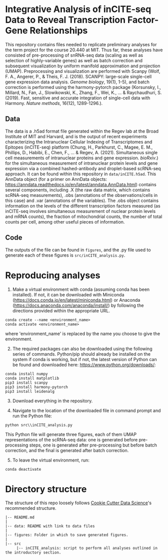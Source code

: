 # Integrative Analysis of inCITE-seq Data to Reveal Transcription Factor-Gene Relationships

This repository contains files needed to replicate preliminary analyses for the term project for the course 20.440 at MIT. Thus far, these analyses have consisted of pre-processing of snRNA-seq data (scaling as well as selection 
of highly-variable genes) as well as batch correction and subsequent visualization by uniform manifold approximation and projection (UMAP). Preprocessing and visualization are performed with Scanpy (Wolf, F. A., Angerer, P., & 
Theis, F. J. (2018). SCANPY: large-scale single-cell gene expression data analysis. *Genome biology*, 19(1), 1-5), and batch correction is performed using the harmony-pytorch package (Korsunsky, I., Millard, N., Fan, J., Slowikowski, K., Zhang, F., Wei, K., ... & Raychaudhuri, S. (2019). Fast, sensitive and accurate integration of single-cell data with Harmony. *Nature methods*, 16(12), 1289-1296.). 

## Data

The data is a .h5ad format file generated within the Regev lab at the Broad Institute of MIT and Harvard, and is the output of recent experiments characterizing the Intranuclear Cellular Indexing of Transcriptomes and Epitopes (inCITE-seq) platform (Chung, H., Parkhurst, C., Magee, E. M., Phillips, D., Habibi, E., Chen, F., ... & Regev, A. (2021). Simultaneous single cell measurements of intranuclear proteins and gene expression. *bioRxiv*.) for the simultaneous measurement of intranuclear protein levels and gene expression via a combined hashed-antibody and droplet-based scRNA-seq approach. It can be found within this repository in `data/inCITE.h5ad`. This AnnData object (for a primer on AnnData objects: https://anndata.readthedocs.io/en/latest/anndata.AnnData.html) contains several components, including .X (the raw data matrix, which contains scRNA-seq measurements), .obs (annotations of the observations/cells in this case) and .var (annotations of the variables). The .obs object contains information on the levels of the different transcription factors measured (as inCITE-seq involves simultaneous measurement of nuclear protein levels and mRNA counts), the fraction of mitochondrial counts, the number of total counts per cell, among other useful pieces of information. 

## Code

The outputs of the file can be found in `figures`, and the .py file used to generate each of these figures is `src/inCITE_analysis.py`. 

# Reproducing analyses

1. Make a virtual environment with conda (assuming conda has been installed). If not, it can be downloaded with Miniconda (https://docs.conda.io/en/latest/miniconda.html) or Anaconda (https://docs.anaconda.com/anaconda/install/) by following the directions provided within the appropriate URL. 

```
conda create --name <environment_name>
conda activate <environment_name>
```

where 'environment_name' is replaced by the name you choose to give the environment. 

2. The required packages can also be downloaded using the following series of commands. Python/pip should already be installed on the system if conda is working, but if not, the latest version of Python can be found and downloaded here: https://www.python.org/downloads/:

```
conda install numpy
conda install matplotlib
pip3 install scanpy
pip3 install harmony-pytorch
pip3 install leidenalg
```

3. Download everything in the repository. 

4. Navigate to the location of the downloaded file in command prompt and run the Python file:

```
python src\\inCITE_analysis.py
```

This Python file will generate three figures, each of them UMAP representations of the scRNA-seq data: one is generated before pre-processing steps, one is generated after pre-processing but before batch correction, and the final is generated after batch correction. 


5. To leave the virtual environment, run:

```
conda deactivate
```

# Directory structure

The structure of this repo loosely follows [Cookie Cutter Data Science](https://drivendata.github.io/cookiecutter-data-science/)'s recommended structure.

```  
|-- README.md
|
|-- data: README with link to data files
|
|-- figures: Folder in which to save generated figures.
|    
|-- src
     |-- inCITE_analysis: script to perform all analyses outlined in the introductory section.
```